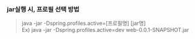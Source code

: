 ### jar실행 시, 프로필 선택 방법
> java -jar -Dspring.profiles.active=[프로필명] [jar명]   
> Ex) java -jar -Dspring.profiles.active=dev web-0.0.1-SNAPSHOT.jar   
